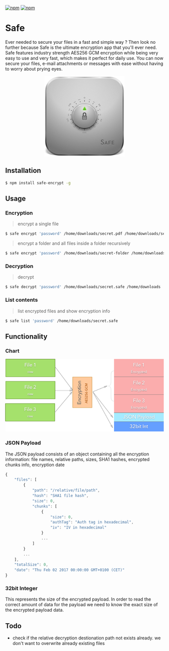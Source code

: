 [![npm](https://img.shields.io/npm/v/npm.svg)](https://www.npmjs.com/package/safe-encrypt) [![npm](https://img.shields.io/npm/dt/express.svg)](https://www.npmjs.com/package/safe-encrypt)

# Safe

Ever needed to secure your files in a fast and simple way ? Then look no further because Safe is the ultimate encryption app that you'll ever need.
Safe features industry strength AES256 GCM encryption while being very easy to use and very fast, which makes it perfect for daily use. You can now secure your files, e-mail attachments or messages with ease without having to worry about prying eyes.

<p align="center"><img src ="256.png" /></p>

## Installation

```bash
$ npm install safe-encrypt -g
```

## Usage

### Encryption

> encrypt a single file

```bash
$ safe encrypt 'password' /home/downloads/secret.pdf /home/downloads/secret.safe
```

> encrypt a folder and all files inside a folder recursively

```bash
$ safe encrypt 'password' /home/downloads/secret-folder /home/downloads/mydocs.safe
```

### Decryption

> decrypt

```bash
$ safe decrypt 'password' /home/downloads/secret.safe /home/downloads
```

### List contents

> list encrypted files and show encryption info

```bash
$ safe list 'password' /home/downloads/secret.safe
```

## Functionality

### Chart

<p align="center"><img src ="encryption-chart.png" /></p>

### JSON Payload

The JSON payload consists of an object containing all the encryption information: file names, relative paths, sizes, SHA1 hashes, encrypted chunks info, encryption date

```javascript
{
	"files": [
		{
			"path": "/relative/file/path",
			"hash": "SHA1 file hash",
			"size": 0,
			"chunks": [
				{
					"size": 0,
					"authTag": "Auth tag in hexadecimal",
					"iv": "IV in hexadecimal"
				}
				...
			]
		}
		...
	],
	"totalSize": 0,
	"date": "Thu Feb 02 2017 00:00:00 GMT+0100 (CET)"
}
```

### 32bit Integer

This represents the size of the encrypted payload. In order to read the correct amount of data for the payload we need to know the exact size of the encrypted payload data.

## Todo

* check if the relative decryption destionation path not exists already. we don't want to overwrite already existing files